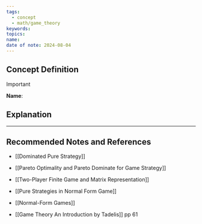 ```yaml
---
tags:
  - concept
  - math/game_theory
keywords: 
topics: 
name: 
date of note: 2024-08-04
---
```


## Concept Definition

>[!important]
>**Name**: 



## Explanation





-----------
##  Recommended Notes and References

- [[Dominated Pure Strategy]]

- [[Pareto Optimality and Pareto Dominate for Game Strategy]]
- [[Two-Player Finite Game and Matrix Representation]]
- [[Pure Strategies in Normal Form Game]]
- [[Normal-Form Games]]



- [[Game Theory An Introduction by Tadelis]] pp 61